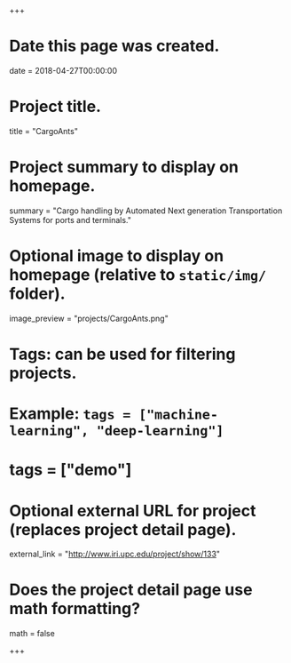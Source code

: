 +++
# Date this page was created.
date = 2018-04-27T00:00:00

# Project title.
title = "CargoAnts"

# Project summary to display on homepage.
summary = "Cargo handling by Automated Next generation Transportation Systems for ports and terminals."

# Optional image to display on homepage (relative to `static/img/` folder).
image_preview = "projects/CargoAnts.png"

# Tags: can be used for filtering projects.
# Example: `tags = ["machine-learning", "deep-learning"]`
# tags = ["demo"]

# Optional external URL for project (replaces project detail page).
external_link = "http://www.iri.upc.edu/project/show/133"

# Does the project detail page use math formatting?
math = false

+++

